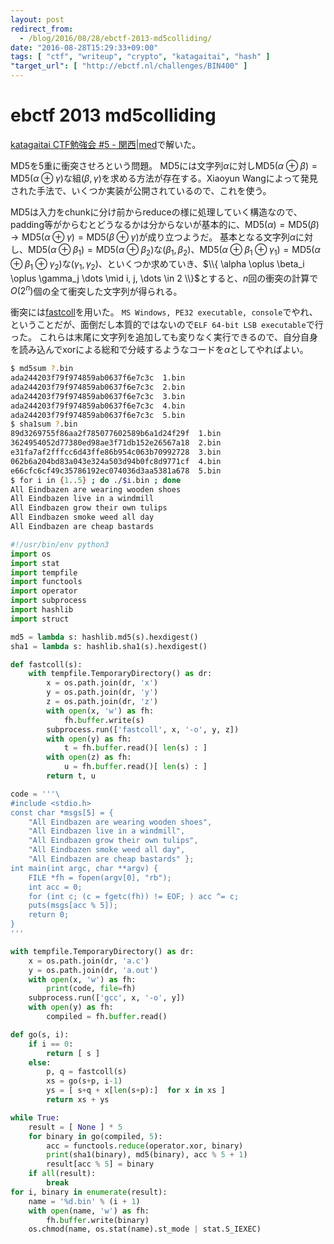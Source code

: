 ```yaml
---
layout: post
redirect_from:
  - /blog/2016/08/28/ebctf-2013-md5colliding/
date: "2016-08-28T15:29:33+09:00"
tags: [ "ctf", "writeup", "crypto", "katagaitai", "hash" ]
"target_url": [ "http://ebctf.nl/challenges/BIN400" ]
---
```


# ebctf 2013 md5colliding

[katagaitai CTF勉強会 #5 - 関西|med](https://atnd.org/events/77452)で解いた。

MD5を5重に衝突させろという問題。
MD5には文字列$\alpha$に対し$\mathrm{MD5}(\alpha \oplus \beta) = \mathrm{MD5}(\alpha \oplus \gamma)$な組$(\beta, \gamma)$を求める方法が存在する。Xiaoyun Wangによって発見された手法で、いくつか実装が公開されているので、これを使う。

MD5は入力をchunkに分け前からreduceの様に処理していく構造なので、padding等がからむとどうなるかは分からないが基本的に、$\mathrm{MD5}(\alpha) = \mathrm{MD5}(\beta) \to \mathrm{MD5}(\alpha \oplus \gamma) = \mathrm{MD5}(\beta \oplus \gamma)$が成り立つようだ。
基本となる文字列$\alpha$に対し、$\mathrm{MD5}(\alpha \oplus \beta_1) = \mathrm{MD5}(\alpha \oplus \beta_2)$な$(\beta_1, \beta_2)$、$\mathrm{MD5}(\alpha \oplus \beta_1 \oplus \gamma_1) = \mathrm{MD5}(\alpha \oplus \beta_1 \oplus \gamma_2)$な$(\gamma_1, \gamma_2)$、といくつか求めていき、$\\{ \alpha \oplus \beta_i \oplus \gamma_j \dots \mid i, j, \dots \in 2 \\}$とすると、$n$回の衝突の計算で$O(2^n)$個の全て衝突した文字列が得られる。

衝突には[fastcoll](https://marc-stevens.nl/research/)を用いた。
`MS Windows, PE32 executable, console`でやれ、ということだが、面倒だし本質的ではないので`ELF 64-bit LSB executable`で行った。
これらは末尾に文字列を追加しても変りなく実行できるので、自分自身を読み込んでxorによる総和で分岐するようなコードを$\alpha$としてやればよい。

``` sh
$ md5sum ?.bin
ada244203f79f974859ab0637f6e7c3c  1.bin
ada244203f79f974859ab0637f6e7c3c  2.bin
ada244203f79f974859ab0637f6e7c3c  3.bin
ada244203f79f974859ab0637f6e7c3c  4.bin
ada244203f79f974859ab0637f6e7c3c  5.bin
$ sha1sum ?.bin 
89d3269755f86aa2f785077602589b6a1d24f29f  1.bin
3624954052d77380ed98ae3f71db152e26567a18  2.bin
e31fa7af2fffcc6d43ffe86b954c063b70992728  3.bin
062b6a204bd83a043e324a503d94b0fc8d9771cf  4.bin
e66cfc6cf49c35786192ec074036d3aa5381a678  5.bin
$ for i in {1..5} ; do ./$i.bin ; done
All Eindbazen are wearing wooden shoes
All Eindbazen live in a windmill
All Eindbazen grow their own tulips
All Eindbazen smoke weed all day
All Eindbazen are cheap bastards
```

``` python
#!/usr/bin/env python3
import os
import stat
import tempfile
import functools
import operator
import subprocess
import hashlib
import struct

md5 = lambda s: hashlib.md5(s).hexdigest()
sha1 = lambda s: hashlib.sha1(s).hexdigest()

def fastcoll(s):
    with tempfile.TemporaryDirectory() as dr:
        x = os.path.join(dr, 'x')
        y = os.path.join(dr, 'y')
        z = os.path.join(dr, 'z')
        with open(x, 'w') as fh:
            fh.buffer.write(s)
        subprocess.run(['fastcoll', x, '-o', y, z])
        with open(y) as fh:
            t = fh.buffer.read()[ len(s) : ]
        with open(z) as fh:
            u = fh.buffer.read()[ len(s) : ]
        return t, u

code = '''\
#include <stdio.h>
const char *msgs[5] = {
    "All Eindbazen are wearing wooden shoes",
    "All Eindbazen live in a windmill",
    "All Eindbazen grow their own tulips",
    "All Eindbazen smoke weed all day",
    "All Eindbazen are cheap bastards" };
int main(int argc, char **argv) {
    FILE *fh = fopen(argv[0], "rb");
    int acc = 0;
    for (int c; (c = fgetc(fh)) != EOF; ) acc ^= c;
    puts(msgs[acc % 5]);
    return 0;
}
'''

with tempfile.TemporaryDirectory() as dr:
    x = os.path.join(dr, 'a.c')
    y = os.path.join(dr, 'a.out')
    with open(x, 'w') as fh:
        print(code, file=fh)
    subprocess.run(['gcc', x, '-o', y])
    with open(y) as fh:
        compiled = fh.buffer.read()

def go(s, i):
    if i == 0:
        return [ s ]
    else:
        p, q = fastcoll(s)
        xs = go(s+p, i-1)
        ys = [ s+q + x[len(s+p):]  for x in xs ]
        return xs + ys

while True:
    result = [ None ] * 5
    for binary in go(compiled, 5):
        acc = functools.reduce(operator.xor, binary)
        print(sha1(binary), md5(binary), acc % 5 + 1)
        result[acc % 5] = binary
    if all(result):
        break
for i, binary in enumerate(result):
    name = '%d.bin' % (i + 1)
    with open(name, 'w') as fh:
        fh.buffer.write(binary)
    os.chmod(name, os.stat(name).st_mode | stat.S_IEXEC)
```
